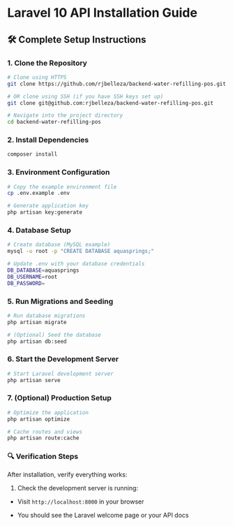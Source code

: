 # Laravel 10 API Installation Guide

## 🛠️ Complete Setup Instructions

### 1. Clone the Repository
```bash
# Clone using HTTPS
git clone https://github.com/rjbelleza/backend-water-refilling-pos.git

# OR clone using SSH (if you have SSH keys set up)
git clone git@github.com:rjbelleza/backend-water-refilling-pos.git

# Navigate into the project directory
cd backend-water-refilling-pos
```

### 2. Install Dependencies
```bash
composer install
```

### 3. Environment Configuration
```bash
# Copy the example environment file
cp .env.example .env

# Generate application key
php artisan key:generate
```

### 4. Database Setup
```bash
# Create database (MySQL example)
mysql -u root -p "CREATE DATABASE aquasprings;"

# Update .env with your database credentials
DB_DATABASE=aquasprings
DB_USERNAME=root
DB_PASSWORD=
```

### 5. Run Migrations and Seeding
```bash
# Run database migrations
php artisan migrate

# (Optional) Seed the database
php artisan db:seed
```

### 6. Start the Development Server
```bash
# Start Laravel development server
php artisan serve
```

### 7. (Optional) Production Setup
```bash
# Optimize the application
php artisan optimize

# Cache routes and views
php artisan route:cache
```

### 🔍 Verification Steps
After installation, verify everything works:

1. Check the development server is running:

- Visit `http://localhost:8000` in your browser

- You should see the Laravel welcome page or your API docs
